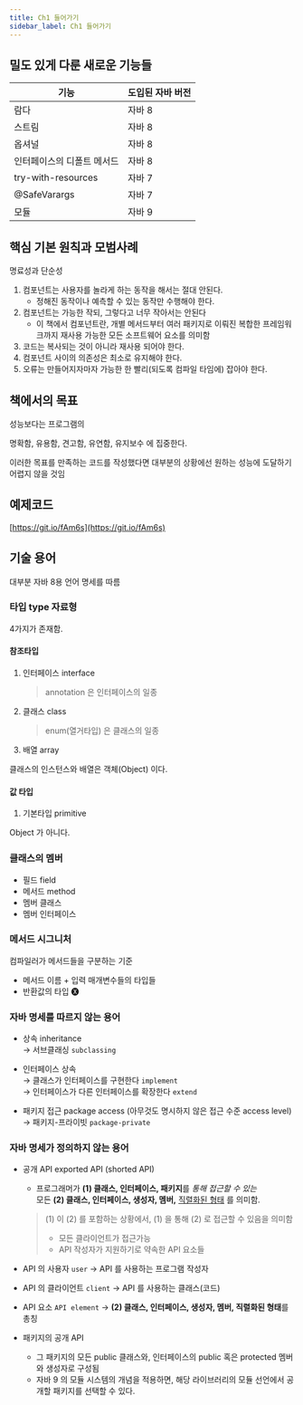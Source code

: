 ```yaml
---
title: Ch1 들어가기
sidebar_label: Ch1 들어가기
---
```


## 밀도 있게 다룬 새로운 기능들
| 기능 | 도입된 자바 버전 |
|---|---|
| 람다 | 자바 8 |
| 스트림 | 자바 8 |
| 옵셔널 | 자바 8 |
| 인터페이스의 디폴트 메서드 | 자바 8 |
| try-with-resources | 자바 7 |
| @SafeVarargs | 자바 7 |
| 모듈 | 자바 9 |
 
## 핵심 기본 원칙과 모범사례
명료성과 단순성

1. 컴포넌트는 사용자를 놀라게 하는 동작을 해서는 절대 안된다.
    - 정해진 동작이나 예측할 수 있는 동작만 수행해야 한다.
2. 컴포넌트는 가능한 작되, 그렇다고 너무 작아서는 안된다
    - 이 책에서 컴포넌트란, 개별 메서드부터 여러 패키지로 이뤄진 복합한 프레임워크까지 재사용 가능한 모든 소프트웨어 요소를 의미함
3. 코드는 복사되는 것이 아니라 재사용 되어야 한다.
4. 컴포넌트 사이의 의존성은 최소로 유지해야 한다. 
5. 오류는 만들어지자마자 가능한 한 빨리(되도록 컴파일 타임에) 잡아야 한다.

## 책에서의 목표
성능보다는 프로그램의

명확함, 유용함, 견고함, 유연함, 유지보수 에 집중한다.

이러한 목표를 만족하는 코드를 작성했다면 대부분의 상황에선 원하는 성능에 도달하기 어렵지 않을 것임

## 예제코드
[https://git.io/fAm6s](https://git.io/fAm6s)

## 기술 용어
대부분 자바 8용 언어 명세를 따름

### 타입 type 자료형
4가지가 존재함.

#### 참조타입
1. 인터페이스 interface
    > annotation 은 인터페이스의 일종
1. 클래스 class 
    > enum(열거타입) 은 클래스의 일종
1. 배열 array

클래스의 인스턴스와 배열은 객체(Object) 이다.

#### 값 타입
1. 기본타입 primitive

Object 가 아니다.

### 클래스의 멤버
- 필드 field
- 메서드 method
- 멤버 클래스
- 멤버 인터페이스

### 메서드 시그니처 
컴파일러가 메서드들을 구분하는 기준
- 메서드 이름 + 입력 매개변수들의 타입들
- 반환값의 타입 🅧

### 자바 명세를 따르지 않는 용어
- 상속 inheritance    
→ 서브클래싱 `subclassing`

- 인터페이스 상속  
→ 클래스가 인터페이스를 구현한다 `implement`  
→ 인터페이스가 다른 인터페이스를 확장한다 `extend`

- 패키지 접근 package access (아무것도 명시하지 않은 접근 수준 access level)   
→ 패키지-프라이빗 `package-private`

### 자바 명세가 정의하지 않는 용어
- 공개 API exported API (shorted API)
    - 프로그래머가 **(1) 클래스, 인터페이스, 패키지**를 *통해 접근할 수 있는*         
    모든 **(2) 클래스, 인터페이스, 생성자, 멤버,** [직렬화된 형태](https://woowabros.github.io/experience/2017/10/17/java-serialize.html) 를 의미함.
    > (1) 이 (2) 를 포함하는 상황에서, (1) 을 통해 (2) 로 접근할 수 있음을 의미함       
    > - 모든 클라이언트가 접근가능                                                                                                                                         
    > - API 작성자가 지원하기로 약속한 API 요소들                                                                                                                                       
                                                                                                                                        
- API 의 사용자 `user` → API 를 사용하는 프로그램 작성자     
- API 의 클라이언트 `client` → API 를 사용하는 클래스(코드)                                                                                                                
- API 요소 `API element` → **(2) 클래스, 인터페이스, 생성자, 멤버, 직렬화된 형태**를 총칭
- 패키지의 공개 API                                                                                                                                                                                                                                         
    - 그 패키지의 모든 public 클래스와, 인터페이스의 public 혹은 protected 멤버와 생성자로 구성됨
    - 자바 9 의 모듈 시스템의 개념을 적용하면, 해당 라이브러리의 모듈 선언에서 공개할 패키지를 선택할 수 있다.
    



